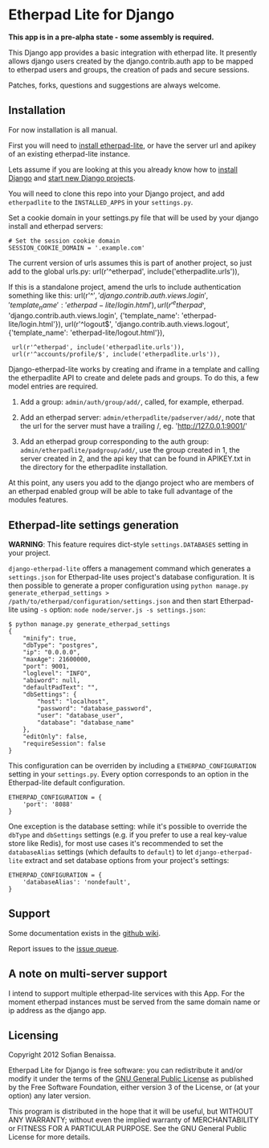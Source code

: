 Etherpad Lite for Django
========================

__This app is in a pre-alpha state - some assembly is required.__

This Django app provides a basic integration with etherpad lite. It presently allows django users created by the django.contrib.auth app to be mapped to etherpad users and groups, the creation of pads and secure sessions.

Patches, forks, questions and suggestions are always welcome.

Installation
------------

For now installation is all manual.

First you will need to [install etherpad-lite](http://github.com/Pita/etherpad-lite/blob/master/README.md), or have the server url and apikey of an existing etherpad-lite instance.

Lets assume if you are looking at this you already know how to [install Django](https://docs.djangoproject.com/en/1.3/intro/install/) and [start new Django projects](https://docs.djangoproject.com/en/1.3/intro/tutorial01/). 

You will need to clone this repo into your Django project, and add `etherpadlite` to the `INSTALLED_APPS` in your `settings.py`.

Set a cookie domain in your settings.py file that will be used by your django install and etherpad servers:

    # Set the session cookie domain
    SESSION_COOKIE_DOMAIN = '.example.com'

The current version of urls assumes this is part of another project, so just add to the global urls.py:
    url(r'^etherpad', include('etherpadlite.urls')),

If this is a standalone project, amend the urls to include authentication something like this:
     url(r'^$', 'django.contrib.auth.views.login',
        {'template_name': 'etherpad-lite/login.html'}),
     url(r'^etherpad$', 'django.contrib.auth.views.login',
        {'template_name': 'etherpad-lite/login.html'}),
     url(r'^logout$', 'django.contrib.auth.views.logout',
        {'template_name': 'etherpad-lite/logout.html'}),

     url(r'^etherpad', include('etherpadlite.urls')),
     url(r'^accounts/profile/$', include('etherpadlite.urls')),


Django-etherpad-lite works by creating and iframe in a template and calling the etherpadlite API to create and delete pads and groups.  To do this, a few model entries are required.

1. Add a group: `admin/auth/group/add/`, called, for example, etherpad.

2. Add an etherpad server: `admin/etherpadlite/padserver/add/`, note that the url for the server must have a trailing /, eg. 'http://127.0.0.1:9001/'

3. Add an etherpad group corresponding to the auth group: `admin/etherpadlite/padgroup/add/`, use the group created in 1, the server created in 2, and the api key that can be found in APIKEY.txt in the directory for the etherpadlite installation.

At this point, any users you add to the django project who are members of an etherpad enabled group will be able to take full advantage of the modules features.

Etherpad-lite settings generation
---------------------------------

__WARNING__: This feature requires dict-style `settings.DATABASES` setting in your project.

`django-etherpad-lite` offers a management command which generates a `settings.json` for Etherpad-lite uses project's database configuration. It is then possible to generate a proper configuration using `python manage.py generate_etherpad_settings > /path/to/etherpad/configuration/settings.json` and then start Etherpad-lite using `-s` option: `node node/server.js -s settings.json`:

    $ python manage.py generate_etherpad_settings
    {
        "minify": true,
        "dbType": "postgres",
        "ip": "0.0.0.0",
        "maxAge": 21600000,
        "port": 9001,
        "loglevel": "INFO",
        "abiword": null,
        "defaultPadText": "",
        "dbSettings": {
            "host": "localhost",
            "password": "database_password",
            "user": "database_user",
            "database": "database_name"
        },
        "editOnly": false,
        "requireSession": false
    }

This configuration can be overriden by including a `ETHERPAD_CONFIGURATION` setting in your `settings.py`. Every option corresponds to an option in the Etherpad-lite default configuration. 

    ETHERPAD_CONFIGURATION = {
        'port': '8088'
    }

One exception is the database setting: while it's possible to override the `dbType` and `dbSettings` settings (e.g. if you prefer to use a real key-value store like Redis), for most use cases it's recommended to set the `databaseAlias` settings (which defaults to `default`) to let `django-etherpad-lite` extract and set database options from your project's settings:

    ETHERPAD_CONFIGURATION = {
        'databaseAlias': 'nondefault',
    }

Support
-------

Some documentation exists in the [github wiki](https://github.com/sfyn/django-etherpad-lite/wiki).

Report issues to the [issue queue](https://github.com/sfyn/django-etherpad-lite/issues).

A note on multi-server support
------------------------------

I intend to support multiple etherpad-lite services with this App. For the moment etherpad instances must be served from the same domain name or ip address as the django app.

Licensing
---------

Copyright 2012 Sofian Benaissa.

Etherpad Lite for Django is free software: you can redistribute it and/or modify it under the terms of the [GNU General Public License](http://www.gnu.org/licenses/) as published by the Free Software Foundation, either version 3 of the License, or (at your option) any later version.

This program is distributed in the hope that it will be useful, but WITHOUT ANY WARRANTY; without even the implied warranty of MERCHANTABILITY or FITNESS FOR A PARTICULAR PURPOSE.  See the GNU General Public License for more details.
